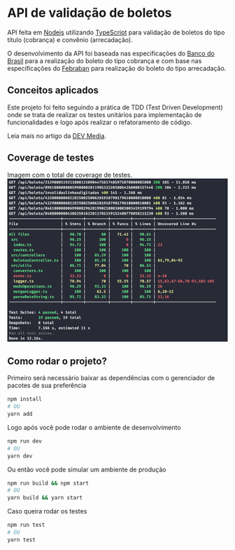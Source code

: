 # API de validação de boletos
API feita em [Nodejs](https://nodejs.org) utilizando [TypeScript](https://www.typescriptlang.org) para validação de boletos do tipo título (cobrança) e convênio (arrecadação).

O desenvolvimento da API foi baseada nas especificações do [Banco do Brasil](https://www.bb.com.br/docs/pub/emp/empl/dwn/Doc5175Bloqueto.pdf) para a realização do boleto do tipo cobrança e com base nas especificações do [Febraban](https://portal.febraban.org.br/pagina/3166/33/pt-br/layour-arrecadacao) para realização do boleto do tipo arrecadação.

## Conceitos aplicados
Este projeto foi feito seguindo a prática de TDD (Test Driven Development) onde se trata de realizar os testes unitários para implementação de funcionalidades e logo após realizar o refatoramento de código. 

Leia mais no artigo da [DEV Media](https://www.devmedia.com.br/test-driven-development-tdd-simples-e-pratico/18533).

## Coverage de testes
Imagem com o total de coverage de testes.
![](assets/coverage-screenshot.png)

## Como rodar o projeto?
Primeiro será necessário baixar as dependências com o gerenciador de pacotes de sua preferência
```bash
npm install
# OU
yarn add
```
Logo após você pode rodar o ambiente de desenvolvimento
```bash
npm run dev
# OU
yarn dev
```
Ou então você pode simular um ambiente de produção
```bash
npm run build && npm start
# OU
yarn build && yarn start
```
Caso queira rodar os testes
```bash
npm run test
# OU
yarn test
```